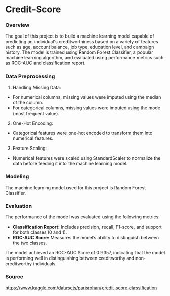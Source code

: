 # Credit-Score

### Overview

The goal of this project is to build a machine learning model capable of predicting an individual's creditworthiness based on a variety of features such as age, account balance, job type, education level, and campaign history. The model is trained using Random Forest Classifier, a popular machine learning algorithm, and evaluated using performance metrics such as ROC-AUC and classification report.

### Data Preprocessing

1. Handling Missing Data:
- For numerical columns, missing values were imputed using the median of the column.
- For categorical columns, missing values were imputed using the mode (most frequent value).

2. One-Hot Encoding:
- Categorical features were one-hot encoded to transform them into numerical features.

3. Feature Scaling:
- Numerical features were scaled using StandardScaler to normalize the data before feeding it into the machine learning model.

### Modeling

The machine learning model used for this project is Random Forest Classifier. 

### Evaluation

The performance of the model was evaluated using the following metrics:

- **Classification Report:** Includes precision, recall, F1-score, and support for both classes (0 and 1).
- **ROC-AUC Score:** Measures the model’s ability to distinguish between the two classes.

The model achieved an ROC-AUC Score of 0.9357, indicating that the model is performing well in distinguishing between creditworthy and non-creditworthy individuals.

### Source

https://www.kaggle.com/datasets/parisrohan/credit-score-classification
